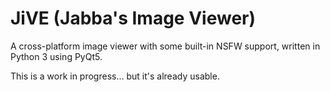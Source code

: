 JiVE (Jabba's Image Viewer)
===========================

A cross-platform image viewer with some built-in NSFW support, written in Python 3 using PyQt5.

This is a work in progress... but it's already usable.
